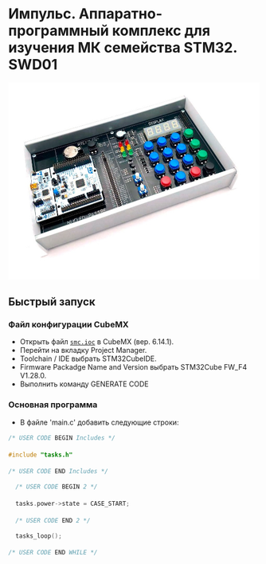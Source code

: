 # Импульс. Аппаратно-программный комплекс для изучения МК семейства STM32. SWD01

![Setup](images/Impuls.jpg)

## Быстрый запуск

### Файл конфигурации CubeMX
* Открыть файл [`smc.ioc`](/smc.ioc) в CubeMX (вер. 6.14.1).
* Перейти на вкладку Project Manager.
* Toolchain / IDE выбрать STM32CubeIDE.
* Firmware Packadge Name and Version выбрать STM32Cube FW_F4 V1.28.0.
* Выполнить команду GENERATE CODE

### Основная программа

* В файле 'main.c' добавить следующие строки:

```c
/* USER CODE BEGIN Includes */

#include "tasks.h"

/* USER CODE END Includes */
```

```c
  /* USER CODE BEGIN 2 */

  tasks.power->state = CASE_START;

  /* USER CODE END 2 */
```

```c
  tasks_loop();

/* USER CODE END WHILE */
```
    